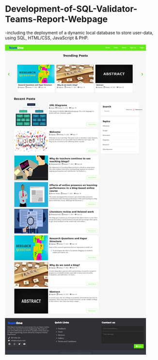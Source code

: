 # Development-of-SQL-Validator-Teams-Report-Webpage
-including the deployment of a dynamic local database to store user-data, using SQL, HTML/CSS, JavaScript &amp; PHP.

![alt text](https://github.com/Rezwan66/Development-of-SQL-Validator-Teams-Report-Webpage/blob/aa51a4165e279714eaee30be17a8f86253e35515/screenshot-teamoneblog.000webhostapp.com-2022.10.03-16_54_30.png)

